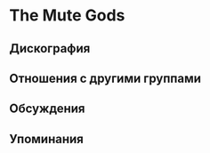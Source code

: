 # The Mute Gods



## Дискография


## Отношения с другими группами


## Обсуждения


## Упоминания


